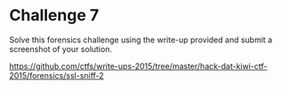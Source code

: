 # Challenge 7

Solve this forensics challenge using the write-up provided and submit a
screenshot of your solution.

<a
href="https://github.com/ctfs/write-ups-2015/tree/master/hack-dat-kiwi-ctf-2015/forensics/ssl-sniff-2"
rel="noopener"
target="_blank">https://github.com/ctfs/write-ups-2015/tree/master/hack-dat-kiwi-ctf-2015/forensics/ssl-sniff-2</a>

